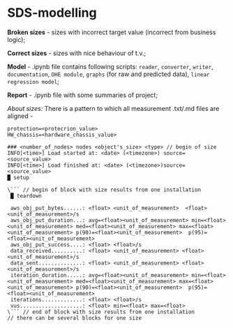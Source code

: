 # SDS-modelling
**Broken sizes** - sizes with incorrect target value (incorrect from business logic);

**Correct sizes** - sizes with nice behaviour of t.v.;

**Model** - .ipynb file contains following scripts: `reader`, `converter`, `writer`, `documentation`, `OHE module`, `graphs` (for raw and predicted data), `linear regression model`;

**Report** - .ipynb file with some summaries of project;

*About sizes:* There is a pattern to which all measurement .txt/.md files are aligned - 
```
protection=<protecrion_value>
HW_chassis=<hardware_chassis_value>

### <number_of_nodes> nodes <object's_size> <type> // begin of size
INFO[<time>] Load started at: <date> (<timezone>) source=<source_value> 
INFO[<time>] Load finished at: <date> (<timezone>)source=<source_value>   
█ setup

\``` // begin of block with size results from one installation
 █ teardown

 aws_obj_put_bytes......: <float> <unit_of_measurement>  <float><unit_of_measurement>/s
 aws_obj_put_duration...: avg=<float><unit_of_measurement> min=<float><unit_of_measurement> med=<float><unit_of_measurement> max=<float><unit_of_measurement> p(90)=<float><unit_of_measurement>  p(95)=<float><unit_of_measurement>
 aws_obj_put_success....: <float> <float>/s
 data_received..........: <float> <unit_of_measurement> <float> <unit_of_measurement>/s
 data_sent..............: <float> <unit_of_measurement> <float> <unit_of_measurement>/s
 iteration_duration.....: avg=<float><unit_of_measurement> min=<float><unit_of_measurement> med=<float><unit_of_measurement> max=<float><unit_of_measurement> p(90)=<float><unit_of_measurement>  p(95)=<float><unit_of_measurement>
 iterations.............: <float> <float>/s
 vus....................: <float> min=<float> max=<float>
\``` // end of block with size results from one installation
// there can be several blocks for one size
```

